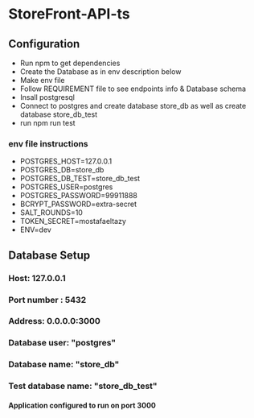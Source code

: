 # StoreFront-API-ts
 

## Configuration

* Run npm to get dependencies
* Create the Database as in env description below
* Make env file
* Follow REQUIREMENT file to see endpoints info & Database schema
* Insall postgresql
* Connect to postgres and create database store_db as well as create database store_db_test
* run npm run test 

### env file instructions

* POSTGRES_HOST=127.0.0.1
* POSTGRES_DB=store_db
* POSTGRES_DB_TEST=store_db_test
* POSTGRES_USER=postgres
* POSTGRES_PASSWORD=99911888
* BCRYPT_PASSWORD=extra-secret
* SALT_ROUNDS=10
* TOKEN_SECRET=mostafaeltazy
* ENV=dev

## Database Setup

### Host: 127.0.0.1 
### Port number : 5432 
###  Address: 0.0.0.0:3000 
### Database user: "postgres" 
### Database name: "store_db" 
### Test database name: "store_db_test"


#### Application configured to run on port 3000
